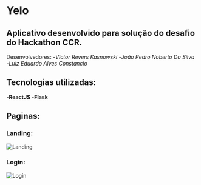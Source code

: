 # Yelo

## Aplicativo desenvolvido para solução do desafio do Hackathon CCR.

Desenvolvedores:
-*Victor Revers Kasnowski*
-*João Pedro Noberto Da Silva*
-*Luiz Eduardo Alves Constancio*

## Tecnologias utilizadas:

-**ReactJS**
-**Flask**

## Paginas:

### Landing:
![Landing](https://user-images.githubusercontent.com/60626825/104864286-4f085c80-5917-11eb-8701-80d590487edf.JPG)

### Login:
![Login](https://user-images.githubusercontent.com/60626825/104864371-86770900-5917-11eb-9720-a080f846b127.JPG)






